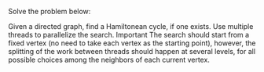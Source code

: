 Solve the problem below:

Given a directed graph, find a Hamiltonean cycle, if one exists. Use multiple threads to parallelize the search. Important The search should start from a fixed vertex (no need to take each vertex as the starting point), however, the splitting of the work between threads should happen at several levels, for all possible choices among the neighbors of each current vertex.
